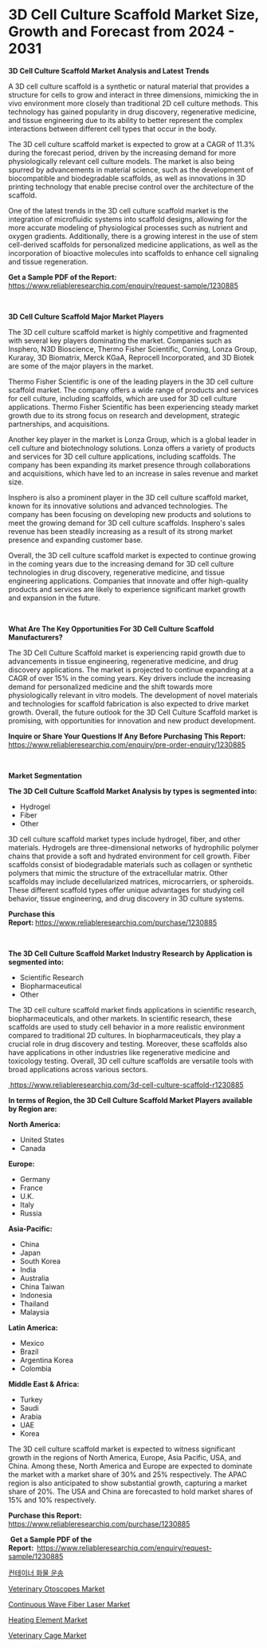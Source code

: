 <p><h1>3D Cell Culture Scaffold Market Size, Growth and Forecast from 2024 - 2031</h1></p><p><strong>3D Cell Culture Scaffold Market Analysis and Latest Trends</strong></p>
<p><p>A 3D cell culture scaffold is a synthetic or natural material that provides a structure for cells to grow and interact in three dimensions, mimicking the in vivo environment more closely than traditional 2D cell culture methods. This technology has gained popularity in drug discovery, regenerative medicine, and tissue engineering due to its ability to better represent the complex interactions between different cell types that occur in the body.</p><p>The 3D cell culture scaffold market is expected to grow at a CAGR of 11.3% during the forecast period, driven by the increasing demand for more physiologically relevant cell culture models. The market is also being spurred by advancements in material science, such as the development of biocompatible and biodegradable scaffolds, as well as innovations in 3D printing technology that enable precise control over the architecture of the scaffold.</p><p>One of the latest trends in the 3D cell culture scaffold market is the integration of microfluidic systems into scaffold designs, allowing for the more accurate modeling of physiological processes such as nutrient and oxygen gradients. Additionally, there is a growing interest in the use of stem cell-derived scaffolds for personalized medicine applications, as well as the incorporation of bioactive molecules into scaffolds to enhance cell signaling and tissue regeneration.</p></p>
<p><strong>Get a Sample PDF of the Report:&nbsp;</strong> <a href="https://www.reliableresearchiq.com/enquiry/request-sample/1230885">https://www.reliableresearchiq.com/enquiry/request-sample/1230885</a></p>
<p>&nbsp;</p>
<p><strong>3D Cell Culture Scaffold Major Market Players</strong></p>
<p><p>The 3D cell culture scaffold market is highly competitive and fragmented with several key players dominating the market. Companies such as Insphero, N3D Bioscience, Thermo Fisher Scientific, Corning, Lonza Group, Kuraray, 3D Biomatrix, Merck KGaA, Reprocell Incorporated, and 3D Biotek are some of the major players in the market.</p><p>Thermo Fisher Scientific is one of the leading players in the 3D cell culture scaffold market. The company offers a wide range of products and services for cell culture, including scaffolds, which are used for 3D cell culture applications. Thermo Fisher Scientific has been experiencing steady market growth due to its strong focus on research and development, strategic partnerships, and acquisitions.</p><p>Another key player in the market is Lonza Group, which is a global leader in cell culture and biotechnology solutions. Lonza offers a variety of products and services for 3D cell culture applications, including scaffolds. The company has been expanding its market presence through collaborations and acquisitions, which have led to an increase in sales revenue and market size.</p><p>Insphero is also a prominent player in the 3D cell culture scaffold market, known for its innovative solutions and advanced technologies. The company has been focusing on developing new products and solutions to meet the growing demand for 3D cell culture scaffolds. Insphero's sales revenue has been steadily increasing as a result of its strong market presence and expanding customer base.</p><p>Overall, the 3D cell culture scaffold market is expected to continue growing in the coming years due to the increasing demand for 3D cell culture technologies in drug discovery, regenerative medicine, and tissue engineering applications. Companies that innovate and offer high-quality products and services are likely to experience significant market growth and expansion in the future.</p></p>
<p>&nbsp;</p>
<p><strong>What Are The Key Opportunities For 3D Cell Culture Scaffold Manufacturers?</strong></p>
<p><p>The 3D Cell Culture Scaffold market is experiencing rapid growth due to advancements in tissue engineering, regenerative medicine, and drug discovery applications. The market is projected to continue expanding at a CAGR of over 15% in the coming years. Key drivers include the increasing demand for personalized medicine and the shift towards more physiologically relevant in vitro models. The development of novel materials and technologies for scaffold fabrication is also expected to drive market growth. Overall, the future outlook for the 3D Cell Culture Scaffold market is promising, with opportunities for innovation and new product development.</p></p>
<p><strong>Inquire or Share Your Questions If Any Before Purchasing This Report:</strong> <a href="https://www.reliableresearchiq.com/enquiry/pre-order-enquiry/1230885">https://www.reliableresearchiq.com/enquiry/pre-order-enquiry/1230885</a></p>
<p>&nbsp;</p>
<p><strong>Market Segmentation</strong></p>
<p><strong>The 3D Cell Culture Scaffold Market Analysis by types is segmented into:</strong></p>
<p><ul><li>Hydrogel</li><li>Fiber</li><li>Other</li></ul></p>
<p><p>3D cell culture scaffold market types include hydrogel, fiber, and other materials. Hydrogels are three-dimensional networks of hydrophilic polymer chains that provide a soft and hydrated environment for cell growth. Fiber scaffolds consist of biodegradable materials such as collagen or synthetic polymers that mimic the structure of the extracellular matrix. Other scaffolds may include decellularized matrices, microcarriers, or spheroids. These different scaffold types offer unique advantages for studying cell behavior, tissue engineering, and drug discovery in 3D culture systems.</p></p>
<p><strong>Purchase this Report:&nbsp;</strong><a href="https://www.reliableresearchiq.com/purchase/1230885">https://www.reliableresearchiq.com/purchase/1230885</a></p>
<p>&nbsp;</p>
<p><strong>The 3D Cell Culture Scaffold Market Industry Research by Application is segmented into:</strong></p>
<p><ul><li>Scientific Research</li><li>Biopharmaceutical</li><li>Other</li></ul></p>
<p><p>The 3D cell culture scaffold market finds applications in scientific research, biopharmaceuticals, and other markets. In scientific research, these scaffolds are used to study cell behavior in a more realistic environment compared to traditional 2D cultures. In biopharmaceuticals, they play a crucial role in drug discovery and testing. Moreover, these scaffolds also have applications in other industries like regenerative medicine and toxicology testing. Overall, 3D cell culture scaffolds are versatile tools with broad applications across various sectors.</p></p>
<p><a href="https://www.reliableresearchiq.com/3d-cell-culture-scaffold-r1230885">&nbsp;https://www.reliableresearchiq.com/3d-cell-culture-scaffold-r1230885</a></p>
<p><strong>In terms of Region, the 3D Cell Culture Scaffold Market Players available by Region are:</strong></p>
<p>
    <p> <strong> North America: </strong>
        <ul>
            <li>United States</li>
            <li>Canada</li>
        </ul>
        </p> 
    <p> <strong> Europe: </strong>
        <ul>
            <li>Germany</li>
            <li>France</li>
            <li>U.K.</li>
            <li>Italy</li>
            <li>Russia</li>
        </ul>
        </p> 
    <p> <strong> Asia-Pacific: </strong>
        <ul>
            <li>China</li>
            <li>Japan</li>
            <li>South Korea</li>
            <li>India</li>
            <li>Australia</li>
            <li>China Taiwan</li>
            <li>Indonesia</li>
            <li>Thailand</li>
            <li>Malaysia</li>
        </ul>
        </p> 
    <p> <strong> Latin America: </strong>
        <ul>
            <li>Mexico</li>
            <li>Brazil</li>
            <li>Argentina Korea</li>
            <li>Colombia</li>
        </ul>
        </p> 
    <p> <strong> Middle East & Africa: </strong>
        <ul>
            <li>Turkey</li>
            <li>Saudi</li>
            <li>Arabia</li>
            <li>UAE</li>
            <li>Korea</li>
        </ul>
    </p>
    </p>
<p><p>The 3D cell culture scaffold market is expected to witness significant growth in the regions of North America, Europe, Asia Pacific, USA, and China. Among these, North America and Europe are expected to dominate the market with a market share of 30% and 25% respectively. The APAC region is also anticipated to show substantial growth, capturing a market share of 20%. The USA and China are forecasted to hold market shares of 15% and 10% respectively.</p></p>
<p><strong>Purchase this Report: </strong><a href="https://www.reliableresearchiq.com/purchase/1230885">https://www.reliableresearchiq.com/purchase/1230885</a></p>
<p>&nbsp;<strong>Get a Sample PDF of the Report:&nbsp;&nbsp;</strong><a href="https://www.reliableresearchiq.com/enquiry/request-sample/1230885">https://www.reliableresearchiq.com/enquiry/request-sample/1230885</a></p>
<p><strong></strong></p>
<p><p><a href="https://github.com/rcabello548/Market-Research-Report-List-3/blob/main/866141074976.md">컨테이너 화물 운송</a></p><p><a href="https://github.com/joannesouthgate/Market-Research-Report-List-4/blob/main/veterinary-otoscopes-market.md">Veterinary Otoscopes Market</a></p><p><a href="https://medium.com/@torreysmith2023/continuous-wave-fiber-laser-market-share-market-analysis-growth-trends-forecasts-for-period-b94cb7ad1910">Continuous Wave Fiber Laser Market</a></p><p><a href="https://medium.com/@torreysmith2023/global-heating-element-industry-types-applications-market-players-regional-growth-analysis-and-887053d70e30">Heating Element Market</a></p><p><a href="https://github.com/sofayahoo2023/Market-Research-Report-List-5/blob/main/veterinary-cage-market.md">Veterinary Cage Market</a></p></p>